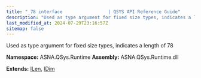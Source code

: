 ```yaml
---
title: "_78 interface                 | QSYS API Reference Guide"
description: "Used as type argument for fixed size types, indicates a length of 78  "
last_modified_at: 2024-07-29T23:16:57Z
sitemap: false
---
```


Used as type argument for fixed size types, indicates a length of 78 

**Namespace:** ASNA.QSys.Runtime
**Assembly:** ASNA.QSys.Runtime.dll

**Extends:** [ILen](/reference/runtime/qsys-runtime/i-len.html), [IDim](/reference/runtime/qsys-runtime/i-dim.html)
<br>
<br>
